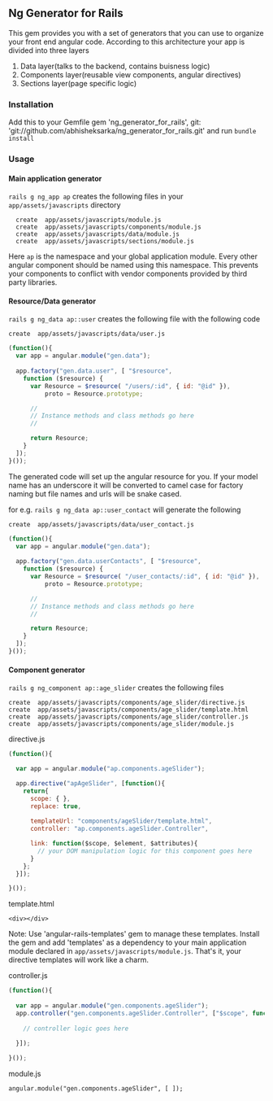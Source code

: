 ## Ng Generator for Rails

This gem provides you with a set of generators that you can use to organize your front end angular code. According to this architecture your app is divided into three layers

1. Data layer(talks to the backend, contains buisness logic)
2. Components layer(reusable view components, angular directives)
3. Sections layer(page specific logic)

### Installation

Add this to your Gemfile 
gem 'ng_generator_for_rails', git: 'git://github.com/abhisheksarka/ng_generator_for_rails.git'
and run `bundle install`

### Usage

#### Main application generator
`rails g ng_app ap` creates the following files in your `app/assets/javascripts` directory

```
  create  app/assets/javascripts/module.js
  create  app/assets/javascripts/components/module.js
  create  app/assets/javascripts/data/module.js
  create  app/assets/javascripts/sections/module.js
```

Here `ap` is the namespace and your global application module. Every other angular component should be named using this namespace. This prevents your components to conflict with vendor components provided by third party libraries.

#### Resource/Data generator

`rails g ng_data ap::user` creates the following file with the following code

`create  app/assets/javascripts/data/user.js`

```javascript
(function(){
  var app = angular.module("gen.data");
  
  app.factory("gen.data.user", [ "$resource", 
    function ($resource) {
      var Resource = $resource( "/users/:id", { id: "@id" }),
          proto = Resource.prototype;

      //    
      // Instance methods and class methods go here
      // 

      return Resource;
    }
  ]);
}());
```
The generated code will set up the angular resource for you. If your model name has an underscore it will be converted to camel case for factory naming but file names and urls will be snake cased.

for e.g. `rails g ng_data ap::user_contact` will generate the following

`create  app/assets/javascripts/data/user_contact.js`

```javascript
(function(){
  var app = angular.module("gen.data");
  
  app.factory("gen.data.userContacts", [ "$resource", 
    function ($resource) {
      var Resource = $resource( "/user_contacts/:id", { id: "@id" }),
          proto = Resource.prototype;

      //    
      // Instance methods and class methods go here
      // 

      return Resource;
    }
  ]);
}());
```

#### Component generator

`rails g ng_component ap::age_slider` creates the following files

```
create  app/assets/javascripts/components/age_slider/directive.js
create  app/assets/javascripts/components/age_slider/template.html
create  app/assets/javascripts/components/age_slider/controller.js
create  app/assets/javascripts/components/age_slider/module.js
```

directive.js

```javascript
(function(){

  var app = angular.module("ap.components.ageSlider");

  app.directive("apAgeSlider", [function(){
    return{
      scope: { },
      replace: true,
      
      templateUrl: "components/ageSlider/template.html",
      controller: "ap.components.ageSlider.Controller",

      link: function($scope, $element, $attributes){
        // your DOM manipulation logic for this component goes here 
      }
    }; 
  }]); 

}());
```

template.html

`<div></div>`

Note: Use 'angular-rails-templates' gem to manage these templates. Install the gem and add 'templates' as a dependency to your main application module declared in `app/assets/javascripts/module.js`. That's it, your directive templates will work like a charm.

controller.js

```javascript
(function(){
  
  var app = angular.module("gen.components.ageSlider");
  app.controller("gen.components.ageSlider.Controller", ["$scope", function ($scope) {
    
    // controller logic goes here

  }]);
  
}());
```

module.js

`angular.module("gen.components.ageSlider", [ ]);`


